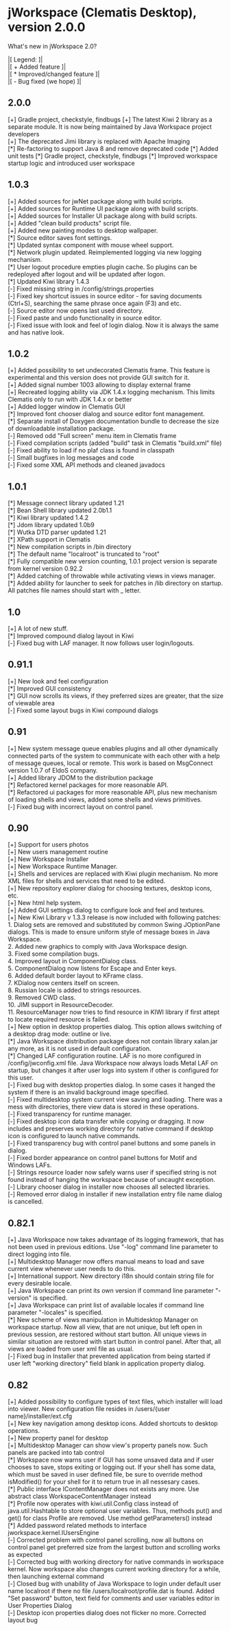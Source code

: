 # jWorkspace (Clematis Desktop), version 2.0.0  
  
What's new in jWorkspace 2.0?  
  
|\[           Legend:         \]|  
|\[ + Added feature            \]|  
|\[ * Improved/changed feature \]|  
|\[ - Bug fixed (we hope)     \]|  
  
## 2.0.0  
  
\[\+\] Gradle project, checkstyle, findbugs
\[\+\] The latest Kiwi 2 library as a separate module. It is now being maintained by Java Workspace project developers   
\[\+\] The deprecated Jimi library is replaced with Apache Imaging  
\[\*\] Re-factoring to support Java 8 and remove deprecated code
\[\*\] Added unit tests
\[\*\] Gradle project, checkstyle, findbugs
\[\*\] Improved workspace startup logic and introduced user workspace
  
## 1.0.3  
  
\[+\] Added sources for jwNet package along with build scripts.  
\[+\] Added sources for Runtime UI package along with build scripts.  
\[+\] Added sources for Installer UI package along with build scripts.  
\[+\] Added "clean build products" script file.  
\[+\] Added new painting modes to desktop wallpaper.  
\[\*\] Source editor saves font settings.  
\[\*\] Updated syntax component with mouse wheel support.  
\[\*\] Network plugin updated. Reimplemented logging via new logging mechanism.  
\[\*\] User logout procedure empties plugin cache. So plugins can be redeployed after logout and will be updated after logon.  
\[\*\] Updated Kiwi library 1.4.3  
\[\-\] Fixed missing string in /config/strings.properties  
\[\-\] Fixed key shortcut issues in source editor - for saving documents (Ctrl+S), searching the same phrase once again (F3) and etc.  
\[\-\] Source editor now opens last used directory.  
\[\-\] Fixed paste and undo functionality in source editor.  
\[\-\] Fixed issue with look and feel of login dialog. Now it is always the same and has native look.  
  
## 1.0.2  
  
\[\+\] Added possibility to set undecorated Clematis frame. This feature is experimental and this version does not provide GUI switch for it.  
\[\+\] Added signal number 1003 allowing to display external frame  
\[\+\] Recreated logging ability via JDK 1.4.x logging mechanism. This limits Clematis only to run with JDK 1.4.x or better  
\[\+\] Added logger window in Clematis GUI  
\[\*\] Improved font chooser dialog and source editor font management.  
\[\*\] Separate install of Doxygen documentation bundle to decrease the size of downloadable installation package.  
\[\-\] Removed odd "Full screen" menu item in Clematis frame  
\[\-\] Fixed compilation scripts (added "build" task in Clematis "build.xml" file)  
\[\-\] Fixed ability to load if no plaf class is found in classpath  
\[\-\] Small bugfixes in log messages and code  
\[\-\] Fixed some XML API methods and cleaned javadocs  
  
## 1.0.1  
  
\[\*\] Message connect library updated 1.21   
\[\*\] Bean Shell library updated 2.0b1.1  
\[\*\] Kiwi library updated 1.4.2   
\[\*\] Jdom library updated 1.0b9   
\[\*\] Wutka DTD parser updated 1.21  
\[\*\] XPath support in Clematis  
\[\*\] New compilation scripts in /bin directory  
\[\*\] The default name "localroot" is truncated to "root"  
\[\*\] Fully compatible new version counting, 1.0.1 project version is separate from kernel version 0.92.2  
\[\*\] Added catching of throwable while activating views in views manager.  
\[\*\] Added ability for launcher to seek for patches in /lib directory on startup. All patches file names should start with _ letter.  
  
## 1.0   
\[\+\] A lot of new stuff.  
\[\*\] Improved compound dialog layout in Kiwi  
\[\-\] Fixed bug with LAF manager. It now follows user login/logouts.  
  
## 0.91.1  
  
\[\+\] New look and feel configuration  
\[\*\] Improved GUI consistency  
\[\*\] GUI now scrolls its views, if they preferred sizes are greater, that the size of viewable area  
\[\-\] Fixed some layout bugs in Kiwi compound dialogs  
  
## 0.91  
  
\[\+\] New system message queue enables plugins and all other dynamically connected parts of the system to communicate with each other with a help of message queues, local or remote. This work is based on MsgConnect version 1.0.7 of EldoS company.  
\[\+\] Added library JDOM to the distribution package  
\[\*\] Refactored kernel packages for more reasonable API.  
\[\*\] Refactored ui packages for more reasonable API, plus new mechanism of loading shells and views, added some shells and views primitives.  
\[\-\] Fixed bug with incorrect layout on control panel.  
  
## 0.90  
  
\[\+\] Support for users photos  
\[\+\] New users management routine  
\[\+\] New Workspace Installer  
\[\+\] New Workspace Runtime Manager.  
\[\+\] Shells and services are replaced with Kiwi plugin mechanism. No more XML files for shells and services that need to be edited.  
\[\+\] New repository explorer dialog for choosing textures, desktop icons, etc.  
\[\+\] New html help system.  
\[\+\] Added GUI settings dialog to configure look and feel and textures.  
\[\+\] New Kiwi Library v 1.3.3 release is now included with following patches:  
    1. Dialog sets are removed and substituted by common Swing JOptionPane dialogs. This is made to ensure uniform style of message boxes in Java Workspace.  
    2. Added new graphics to comply with Java Workspace design.  
    3. Fixed some compilation bugs.  
    4. Improved layout in ComponentDialog class.  
    5. ComponentDialog now listens for Escape and Enter keys.  
    6. Added default border layout to KFrame class.  
    7. KDialog now centers itself on screen.  
    8. Russian locale is added to strings resources.  
    9. Removed CWD class.  
    10. JIMI support in ResourceDecoder.  
    11. ResourceManager now tries to find resource in KIWI library if first attept to locate required resource is failed.  
\[\+\] New option in desktop properties dialog. This option allows switching of a desktop drag mode: outline or live.  
\[\*\] Java Workspace distribution package does not contain library xalan.jar any more, as it is not used in default configuration.  
\[\*\] Changed LAF configuration routine. LAF is no more configured in /config/jwconfig.xml file. Java Workspace now always loads Metal LAF on startup, but changes it after user logs into system if other is configured for this user.  
\[\-\] Fixed bug with desktop properties dialog. In some cases it hanged the system if there is an invalid background image specified.  
\[\-\] Fixed multidesktop system current view saving and loading. There was a mess with directories, there view data is stored in these operations.  
\[\-\] Fixed transparency for runtime manager.  
\[\-\] Fixed desktop icon data transfer while copying or dragging. It now includes and preserves working directory for native command if desktop icon is configured to launch native commands.  
\[\-\] Fixed transparency bug with control panel buttons and some panels in dialog.  
\[\-\] Fixed border appearance on control panel buttons for Motif and Windows LAFs.  
\[\-\] Strings resource loader now safely warns user if specified string is not found instead of hanging the workspace because of uncaught exception.  
\[\-\] Library chooser dialog in installer now chooses all selected libraries.  
\[\-\] Removed error dialog in installer if new installation entry file name dialog is cancelled.  
  
## 0.82.1  
  
\[\+\] Java Workspace now takes advantage of its logging framework, that has not been used in previous editions. Use "-log" command line parameter to direct logging into file.  
\[\+\] Multidesktop Manager now offers manual means to load and save current view whenever user needs to do this.  
\[\+\] International support. New directory i18n should contain string file for every desirable locale.  
\[\+\] Java Workspace can print its own version if command line parameter "-version" is specified.  
\[\+\] Java Workspace can print list of available locales if command line parameter "-locales" is specified.  
\[\*\] New scheme of views manipulation in Multidesktop Manager on workspace startup. Now all view, that are not unique, but left open in previous session, are restored without start button. All unique views in similar situation are restored with start button in control panel. After that, all views are loaded from user xml file as usual.  
\[\-\] Fixed bug in Installer that prevented application from being started if user left "working directory" field blank in application property dialog.  
  
## 0.82  
  
\[\+\] Added possibility to configure types of text files, which installer will load into viewer. New configuration file resides in /users/{user name}/installer/ext.cfg  
\[\+\] New key navigation among desktop icons. Added shortcuts to desktop operations.  
\[\+\] New property panel for desktop  
\[\+\] Multidesktop Manager can show view's property panels now. Such panels are packed into tab control  
\[\*\] Workspace now warns user if GUI has some unsaved data and if user chooses to save, stops exiting or logging out. If your shell has some data, which must be saved in user defined file, be sure to override method isModified() for your shell for it to return true in all nessesary cases.  
\[\*\] Public interface IContentManager does not exists any more. Use abstract class WorkspaceContentManager instead  
\[\*\] Profile now operates with kiwi.util.Config class instead of java.util.Hashtable to store optional user variables. Thus, methods put() and get() for class Profile are removed. Use method getParameters() instead  
\[\*\] Added password related methods to interface jworkspace.kernel.IUsersEngine  
\[\-\] Corrected problem with control panel scrolling, now all buttons on control panel get preferred size from the largest button and scrolling works as expected  
\[\-\] Corrected bug with working directory for native commands in workspace kernel. Now workspace also changes current working directory for a while, then launching external command  
\[\-\] Closed bug with unability of Java Workspace to login under default user name localroot if there no file /users/localroot/profile.dat is found. Added "Set password" button, text field for comments and user variables editor in User Properties Dialog  
\[\-\] Desktop icon properties dialog does not flicker no more. Corrected layout bug  
  
  

